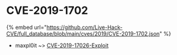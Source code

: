 # CVE-2019-1702
{% embed url="https://github.com/Live-Hack-CVE/full_database/blob/main/cves/2019/CVE-2019-1702.json" %}

* maxpl0it ~> [CVE-2019-17026-Exploit](https://www.alice-snow.ru/2019/database/cve-2019-1702/cve-2019-17026-exploit-maxpl0it)